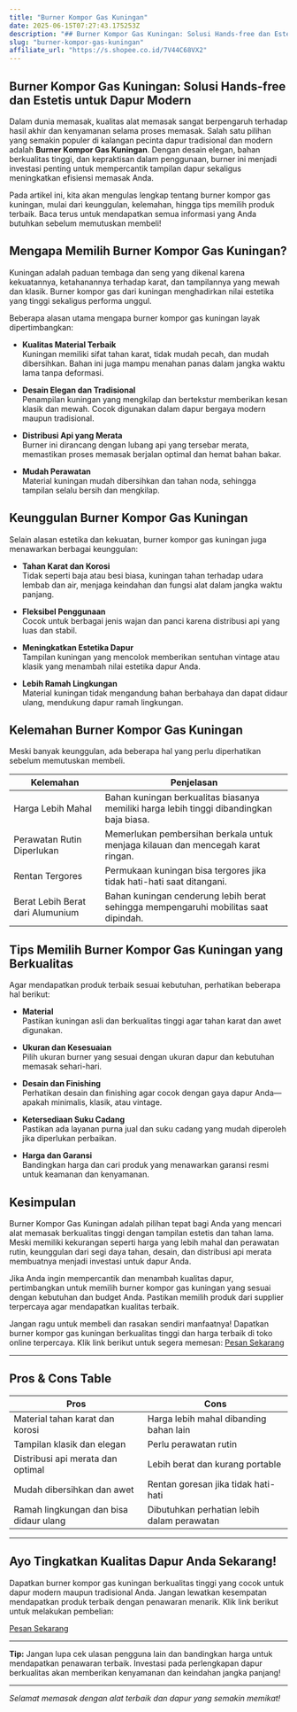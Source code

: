 ```yaml
---
title: "Burner Kompor Gas Kuningan"
date: 2025-06-15T07:27:43.175253Z
description: "## Burner Kompor Gas Kuningan: Solusi Hands-free dan Estetis untuk Dapur Modern..."
slug: "burner-kompor-gas-kuningan"
affiliate_url: "https://s.shopee.co.id/7V44C68VX2"
---
```

## Burner Kompor Gas Kuningan: Solusi Hands-free dan Estetis untuk Dapur Modern

Dalam dunia memasak, kualitas alat memasak sangat berpengaruh terhadap hasil akhir dan kenyamanan selama proses memasak. Salah satu pilihan yang semakin populer di kalangan pecinta dapur tradisional dan modern adalah **Burner Kompor Gas Kuningan**. Dengan desain elegan, bahan berkualitas tinggi, dan kepraktisan dalam penggunaan, burner ini menjadi investasi penting untuk mempercantik tampilan dapur sekaligus meningkatkan efisiensi memasak Anda.

Pada artikel ini, kita akan mengulas lengkap tentang burner kompor gas kuningan, mulai dari keunggulan, kelemahan, hingga tips memilih produk terbaik. Baca terus untuk mendapatkan semua informasi yang Anda butuhkan sebelum memutuskan membeli!

## Mengapa Memilih Burner Kompor Gas Kuningan?

Kuningan adalah paduan tembaga dan seng yang dikenal karena kekuatannya, ketahanannya terhadap karat, dan tampilannya yang mewah dan klasik. Burner kompor gas dari kuningan menghadirkan nilai estetika yang tinggi sekaligus performa unggul.

Beberapa alasan utama mengapa burner kompor gas kuningan layak dipertimbangkan:

- **Kualitas Material Terbaik**  
  Kuningan memiliki sifat tahan karat, tidak mudah pecah, dan mudah dibersihkan. Bahan ini juga mampu menahan panas dalam jangka waktu lama tanpa deformasi.

- **Desain Elegan dan Tradisional**  
  Penampilan kuningan yang mengkilap dan bertekstur memberikan kesan klasik dan mewah. Cocok digunakan dalam dapur bergaya modern maupun tradisional.

- **Distribusi Api yang Merata**  
  Burner ini dirancang dengan lubang api yang tersebar merata, memastikan proses memasak berjalan optimal dan hemat bahan bakar.

- **Mudah Perawatan**  
  Material kuningan mudah dibersihkan dan tahan noda, sehingga tampilan selalu bersih dan mengkilap.

## Keunggulan Burner Kompor Gas Kuningan

Selain alasan estetika dan kekuatan, burner kompor gas kuningan juga menawarkan berbagai keunggulan:

- **Tahan Karat dan Korosi**  
  Tidak seperti baja atau besi biasa, kuningan tahan terhadap udara lembab dan air, menjaga keindahan dan fungsi alat dalam jangka waktu panjang.

- **Fleksibel Penggunaan**  
  Cocok untuk berbagai jenis wajan dan panci karena distribusi api yang luas dan stabil.

- **Meningkatkan Estetika Dapur**  
  Tampilan kuningan yang mencolok memberikan sentuhan vintage atau klasik yang menambah nilai estetika dapur Anda.

- **Lebih Ramah Lingkungan**  
  Material kuningan tidak mengandung bahan berbahaya dan dapat didaur ulang, mendukung dapur ramah lingkungan.

## Kelemahan Burner Kompor Gas Kuningan

Meski banyak keunggulan, ada beberapa hal yang perlu diperhatikan sebelum memutuskan membeli.

| Kelemahan                            | Penjelasan                                                   |
|-------------------------------------|--------------------------------------------------------------|
| Harga Lebih Mahal                  | Bahan kuningan berkualitas biasanya memiliki harga lebih tinggi dibandingkan baja biasa. |
| Perawatan Rutin Diperlukan         | Memerlukan pembersihan berkala untuk menjaga kilauan dan mencegah karat ringan. |
| Rentan Tergores                     | Permukaan kuningan bisa tergores jika tidak hati-hati saat ditangani. |
| Berat Lebih Berat dari Alumunium | Bahan kuningan cenderung lebih berat sehingga mempengaruhi mobilitas saat dipindah. |

## Tips Memilih Burner Kompor Gas Kuningan yang Berkualitas

Agar mendapatkan produk terbaik sesuai kebutuhan, perhatikan beberapa hal berikut:

- **Material**  
  Pastikan kuningan asli dan berkualitas tinggi agar tahan karat dan awet digunakan.

- **Ukuran dan Kesesuaian**  
  Pilih ukuran burner yang sesuai dengan ukuran dapur dan kebutuhan memasak sehari-hari.

- **Desain dan Finishing**  
  Perhatikan desain dan finishing agar cocok dengan gaya dapur Anda—apakah minimalis, klasik, atau vintage.

- **Ketersediaan Suku Cadang**  
  Pastikan ada layanan purna jual dan suku cadang yang mudah diperoleh jika diperlukan perbaikan.

- **Harga dan Garansi**  
  Bandingkan harga dan cari produk yang menawarkan garansi resmi untuk keamanan dan kenyamanan.

## Kesimpulan

Burner Kompor Gas Kuningan adalah pilihan tepat bagi Anda yang mencari alat memasak berkualitas tinggi dengan tampilan estetis dan tahan lama. Meski memiliki kekurangan seperti harga yang lebih mahal dan perawatan rutin, keunggulan dari segi daya tahan, desain, dan distribusi api merata membuatnya menjadi investasi untuk dapur Anda.

Jika Anda ingin mempercantik dan menambah kualitas dapur, pertimbangkan untuk memilih burner kompor gas kuningan yang sesuai dengan kebutuhan dan budget Anda. Pastikan memilih produk dari supplier terpercaya agar mendapatkan kualitas terbaik.

Jangan ragu untuk membeli dan rasakan sendiri manfaatnya! Dapatkan burner kompor gas kuningan berkualitas tinggi dan harga terbaik di toko online terpercaya. Klik link berikut untuk segera memesan: [Pesan Sekarang](https://s.shopee.co.id/7V44C68VX2)

---

## Pros & Cons Table

| **Pros**                                   | **Cons**                                          |
|--------------------------------------------|--------------------------------------------------|
| Material tahan karat dan korosi         | Harga lebih mahal dibanding bahan lain       |
| Tampilan klasik dan elegan               | Perlu perawatan rutin                       |
| Distribusi api merata dan optimal       | Lebih berat dan kurang portable             |
| Mudah dibersihkan dan awet             | Rentan goresan jika tidak hati-hati         |
| Ramah lingkungan dan bisa didaur ulang | Dibutuhkan perhatian lebih dalam perawatan |

---

## Ayo Tingkatkan Kualitas Dapur Anda Sekarang!

Dapatkan burner kompor gas kuningan berkualitas tinggi yang cocok untuk dapur modern maupun tradisional Anda. Jangan lewatkan kesempatan mendapatkan produk terbaik dengan penawaran menarik. Klik link berikut untuk melakukan pembelian:

[Pesan Sekarang](https://s.shopee.co.id/7V44C68VX2)

---

**Tip:** Jangan lupa cek ulasan pengguna lain dan bandingkan harga untuk mendapatkan penawaran terbaik. Investasi pada perlengkapan dapur berkualitas akan memberikan kenyamanan dan keindahan jangka panjang!

---

*Selamat memasak dengan alat terbaik dan dapur yang semakin memikat!*